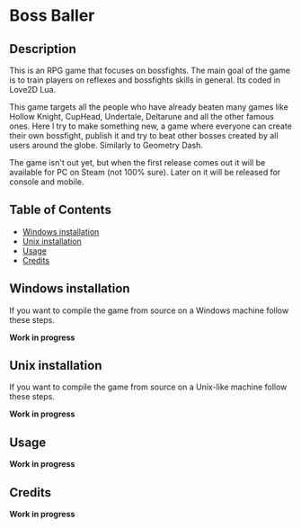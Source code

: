 # Boss Baller

## Description 

This is an RPG game that focuses on bossfights. The main goal of the game is to train players on reflexes and bossfights skills in general. Its coded in Love2D Lua.

This game targets all the people who have already beaten many games like Hollow Knight, CupHead, Undertale, Deltarune and all the other famous ones. Here I try to make something new, a game where everyone can create their own bossfight, publish it and try to beat other bosses created by all users around the globe. Similarly to Geometry Dash.

The game isn't out yet, but when the first release comes out it will be available for PC on Steam (not 100% sure). Later on it will be released for console and mobile.



## Table of Contents 

* [Windows installation](#windows-installation)
* [Unix installation](#unix-installation)
* [Usage](#usage)
* [Credits](#credits)


## Windows installation

If you want to compile the game from source on a Windows machine follow these steps.

**Work in progress**


## Unix installation

If you want to compile the game from source on a Unix-like machine follow these steps.

**Work in progress**


## Usage 

**Work in progress**


## Credits

**Work in progress**
